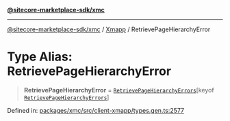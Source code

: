 [**@sitecore-marketplace-sdk/xmc**](../../../../README.md)

***

[@sitecore-marketplace-sdk/xmc](../../../../README.md) / [Xmapp](../README.md) / RetrievePageHierarchyError

# Type Alias: RetrievePageHierarchyError

> **RetrievePageHierarchyError** = [`RetrievePageHierarchyErrors`](RetrievePageHierarchyErrors.md)\[keyof [`RetrievePageHierarchyErrors`](RetrievePageHierarchyErrors.md)\]

Defined in: [packages/xmc/src/client-xmapp/types.gen.ts:2577](https://github.com/Sitecore/marketplace-sdk/blob/main/packages/xmc/src/client-xmapp/types.gen.ts#L2577)
